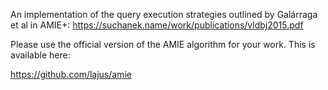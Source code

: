 An implementation of the query execution strategies outlined by Galárraga et al in AMIE+:
https://suchanek.name/work/publications/vldbj2015.pdf

Please use the official version of the AMIE algorithm for your work.
This is available here:

https://github.com/lajus/amie
